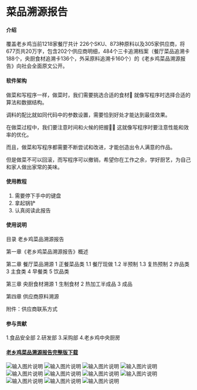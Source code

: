 # 菜品溯源报告

#### 介绍
覆盖老乡鸡当前1218家餐厅共计 226个SKU、873种原料以及305家供应商，将677页共20万字，包含202个供应商明细，484个三卡追溯档案（餐厅菜品追溯卡188个，央厨食材追溯卡136个，外采原料追溯卡160个）的《老乡鸡菜品溯源报告》向社会全面原文公开。

#### 软件架构

做菜和写程序一样，做菜时，我们需要挑选合适的食材🥘 就像写程序时选择合适的算法和数据结构。

调料的配比就如同代码中的参数设置，需要恰到好处才能达到最佳效果。

在做菜过程中，我们要注意时间和火候的把握👨‍🍳 这就像写程序时要注意性能和效率的优化。

而且，做菜和写程序都需要不断尝试和改进，才能创造出令人满意的作品。

但是做菜不可以回滚，而写程序可以撤销，希望你在工作之余，学好厨艺，为自己和家人做出家常的美味。


#### 使用教程

1.  需要停下手中的键盘
2.  拿起锅铲
3.  认真阅读此报告

#### 使用说明

目录
老乡鸡菜品溯源报告

第一章《老乡鸡菜品溯源报告》概述

第二章 餐厅菜品溯源
1 正餐菜品类
1.1 餐厅现做
1.2 半预制
1.3 复热预制
2 炸品类
3 主食类
4 早餐类
5 饮品类

第三章 央厨食材溯源
1 生制食材
2 热加工半成品
3 成品

第四章 供应商原料溯源

附件：供应商联系方式

#### 参与贡献

1.食品安全部
2.研发部
3.采购部
4.老乡鸡中央厨房


#### [老乡鸡菜品溯源报告完整版下载](http://lxjchina.com.cn/upload/file/20240407/20240407210058895889.pdf)
![输入图片说明](%E8%80%81%E4%B9%A1%E9%B8%A1%E8%8F%9C%E5%93%81%E6%BA%AF%E6%BA%90%E6%8A%A5%E5%91%8A2024-04-02_00.png)
![输入图片说明](%E8%80%81%E4%B9%A1%E9%B8%A1%E8%8F%9C%E5%93%81%E6%BA%AF%E6%BA%90%E6%8A%A5%E5%91%8A2024-04-02_01.png)
![输入图片说明](%E8%80%81%E4%B9%A1%E9%B8%A1%E8%8F%9C%E5%93%81%E6%BA%AF%E6%BA%90%E6%8A%A5%E5%91%8A2024-04-02_02.png)
![输入图片说明](%E8%80%81%E4%B9%A1%E9%B8%A1%E8%8F%9C%E5%93%81%E6%BA%AF%E6%BA%90%E6%8A%A5%E5%91%8A2024-04-02_03.png)
![输入图片说明](%E8%80%81%E4%B9%A1%E9%B8%A1%E8%8F%9C%E5%93%81%E6%BA%AF%E6%BA%90%E6%8A%A5%E5%91%8A2024-04-02_04.png)
![输入图片说明](%E8%80%81%E4%B9%A1%E9%B8%A1%E8%8F%9C%E5%93%81%E6%BA%AF%E6%BA%90%E6%8A%A5%E5%91%8A2024-04-02_05.png)
![输入图片说明](%E8%80%81%E4%B9%A1%E9%B8%A1%E8%8F%9C%E5%93%81%E6%BA%AF%E6%BA%90%E6%8A%A5%E5%91%8A2024-04-02_06.png)
![输入图片说明](%E8%80%81%E4%B9%A1%E9%B8%A1%E8%8F%9C%E5%93%81%E6%BA%AF%E6%BA%90%E6%8A%A5%E5%91%8A2024-04-02_07.png)
![输入图片说明](%E8%80%81%E4%B9%A1%E9%B8%A1%E8%8F%9C%E5%93%81%E6%BA%AF%E6%BA%90%E6%8A%A5%E5%91%8A2024-04-02_08.png)
![输入图片说明](%E8%80%81%E4%B9%A1%E9%B8%A1%E8%8F%9C%E5%93%81%E6%BA%AF%E6%BA%90%E6%8A%A5%E5%91%8A2024-04-02_09.png)
![输入图片说明](%E8%80%81%E4%B9%A1%E9%B8%A1%E8%8F%9C%E5%93%81%E6%BA%AF%E6%BA%90%E6%8A%A5%E5%91%8A2024-04-02_10.png)